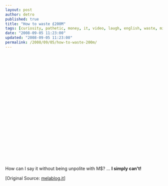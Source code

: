```yaml
---
layout: post
author: detro
published: true
title: "How to waste £200M"
tags: [curiosity, pathetic, money, it, video, laugh, english, waste, microsoft, ads]
date: "2008-09-05 11:23:00"
updated: "2008-09-05 11:23:00"
permalink: /2008/09/05/how-to-waste-200m/
---
```


<div align="center">
<object width="425" height="344"><param name="movie" value="http://www.youtube.com/v/uz6amk3P-hY&hl=en&fs=1&color1=0x2b405b&color2=0x6b8ab6"></param><param name="allowFullScreen" value="true"></param><embed src="http://www.youtube.com/v/uz6amk3P-hY&hl=en&fs=1&color1=0x2b405b&color2=0x6b8ab6" type="application/x-shockwave-flash" allowfullscreen="true" width="425" height="344"></embed></object>
</div>

How can I say it without being unpolite with M$?
...
<strong>I simply can't!</strong>

[Original Source: <a href="http://www.melablog.it/post/6688/microsoft-ecco-il-primo-spot-seinfeldgates">melablog.it</a>] 
